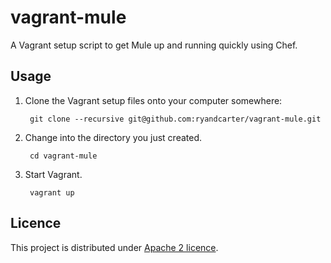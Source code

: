 # vagrant-mule #

A Vagrant setup script to get Mule up and running quickly using Chef.

## Usage ##

1. Clone the Vagrant setup files onto your computer somewhere:

        git clone --recursive git@github.com:ryandcarter/vagrant-mule.git

2. Change into the directory you just created.

        cd vagrant-mule

3. Start Vagrant.

        vagrant up

Licence
----------------------------
This project is distributed under [Apache 2 licence](http://www.apache.org/licenses/LICENSE-2.0.html). 
